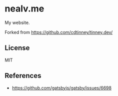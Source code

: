 # nealv.me

My website.

Forked from https://github.com/cdtinney/tinney.dev/

## License

MIT


## References

* https://github.com/gatsbyjs/gatsby/issues/6698
